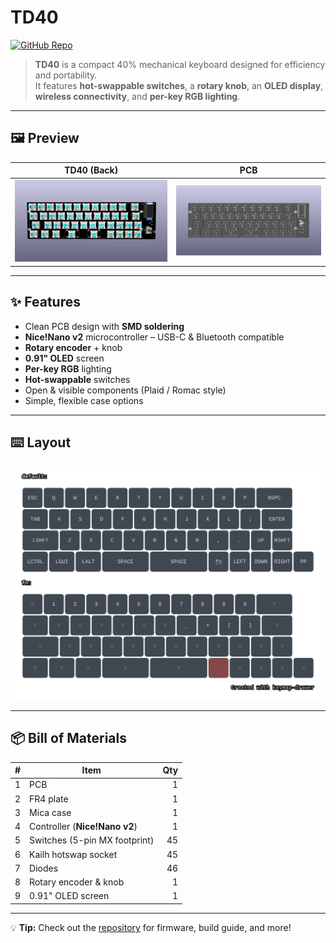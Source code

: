 # TD40

[![GitHub Repo](https://img.shields.io/badge/View%20on-GitHub-blue?logo=github)](https://github.com/NLTD2010/td40)

> **TD40** is a compact 40% mechanical keyboard designed for efficiency and portability.  
> It features **hot-swappable switches**, a **rotary knob**, an **OLED display**, **wireless connectivity**, and **per-key RGB lighting**.

---

## 🖼️ Preview

| TD40 (Back) | PCB |
|-------------|-----|
| ![td40](Image/td!40-black-back.png) | ![pcb](Image/pcb.png) |

---

## ✨ Features
- Clean PCB design with **SMD soldering**
- **Nice!Nano v2** microcontroller – USB-C & Bluetooth compatible
- **Rotary encoder** + knob
- **0.91" OLED** screen
- **Per-key RGB** lighting
- **Hot-swappable** switches
- Open & visible components (Plaid / Romac style)
- Simple, flexible case options

---

## ⌨️ Layout
![layout](Image/my_keymap.svg)

---

## 📦 Bill of Materials

| # | Item                         | Qty |
|---|------------------------------|----:|
| 1 | PCB                          | 1 |
| 2 | FR4 plate                    | 1 |
| 3 | Mica case                    | 1 |
| 4 | Controller (**Nice!Nano v2**) | 1 |
| 5 | Switches (5-pin MX footprint)| 45 |
| 6 | Kailh hotswap socket         | 45 |
| 7 | Diodes                       | 46 |
| 8 | Rotary encoder & knob        | 1 |
| 9 | 0.91" OLED screen            | 1 |

---

💡 **Tip:** Check out the [repository](https://github.com/NLTD2010/td40) for firmware, build guide, and more!
